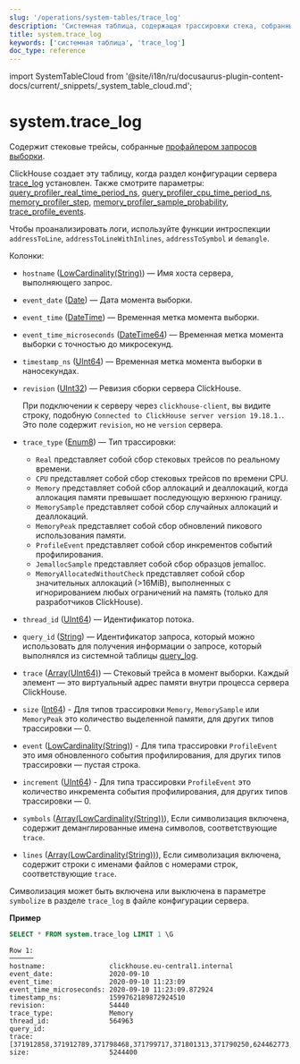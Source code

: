 ```yaml
---
slug: '/operations/system-tables/trace_log'
description: 'Системная таблица, содержащая трассировки стека, собранные с помощью'
title: system.trace_log
keywords: ['системная таблица', 'trace_log']
doc_type: reference
---
```

import SystemTableCloud from '@site/i18n/ru/docusaurus-plugin-content-docs/current/_snippets/_system_table_cloud.md';


# system.trace_log

<SystemTableCloud/>

Содержит стековые трейсы, собранные [профайлером запросов выборки](../../operations/optimizing-performance/sampling-query-profiler.md).

ClickHouse создает эту таблицу, когда раздел конфигурации сервера [trace_log](../../operations/server-configuration-parameters/settings.md#trace_log) установлен. Также смотрите параметры: [query_profiler_real_time_period_ns](../../operations/settings/settings.md#query_profiler_real_time_period_ns), [query_profiler_cpu_time_period_ns](../../operations/settings/settings.md#query_profiler_cpu_time_period_ns), [memory_profiler_step](../../operations/settings/settings.md#memory_profiler_step),
[memory_profiler_sample_probability](../../operations/settings/settings.md#memory_profiler_sample_probability), [trace_profile_events](../../operations/settings/settings.md#trace_profile_events).

Чтобы проанализировать логи, используйте функции интроспекции `addressToLine`, `addressToLineWithInlines`, `addressToSymbol` и `demangle`.

Колонки:

- `hostname` ([LowCardinality(String)](../../sql-reference/data-types/string.md)) — Имя хоста сервера, выполняющего запрос.
- `event_date` ([Date](../../sql-reference/data-types/date.md)) — Дата момента выборки.
- `event_time` ([DateTime](../../sql-reference/data-types/datetime.md)) — Временная метка момента выборки.
- `event_time_microseconds` ([DateTime64](../../sql-reference/data-types/datetime64.md)) — Временная метка момента выборки с точностью до микросекунд.
- `timestamp_ns` ([UInt64](../../sql-reference/data-types/int-uint.md)) — Временная метка момента выборки в наносекундах.
- `revision` ([UInt32](../../sql-reference/data-types/int-uint.md)) — Ревизия сборки сервера ClickHouse.

    При подключении к серверу через `clickhouse-client`, вы видите строку, подобную `Connected to ClickHouse server version 19.18.1.`. Это поле содержит `revision`, но не `version` сервера.

- `trace_type` ([Enum8](../../sql-reference/data-types/enum.md)) — Тип трассировки:
  - `Real` представляет собой сбор стековых трейсов по реальному времени.
  - `CPU` представляет собой сбор стековых трейсов по времени CPU.
  - `Memory` представляет собой сбор аллокаций и деаллокаций, когда аллокация памяти превышает последующую верхнюю границу.
  - `MemorySample` представляет собой сбор случайных аллокаций и деаллокаций.
  - `MemoryPeak` представляет собой сбор обновлений пикового использования памяти.
  - `ProfileEvent` представляет собой сбор инкрементов событий профилирования.
  - `JemallocSample` представляет собой сбор образцов jemalloc.
  - `MemoryAllocatedWithoutCheck` представляет собой сбор значительных аллокаций (>16MiB), выполненных с игнорированием любых ограничений на память (только для разработчиков ClickHouse).
- `thread_id` ([UInt64](../../sql-reference/data-types/int-uint.md)) — Идентификатор потока.
- `query_id` ([String](../../sql-reference/data-types/string.md)) — Идентификатор запроса, который можно использовать для получения информации о запросе, который выполнялся из системной таблицы [query_log](/operations/system-tables/query_log).
- `trace` ([Array(UInt64)](../../sql-reference/data-types/array.md)) — Стековый трейса в момент выборки. Каждый элемент — это виртуальный адрес памяти внутри процесса сервера ClickHouse.
- `size` ([Int64](../../sql-reference/data-types/int-uint.md)) - Для типов трассировки `Memory`, `MemorySample` или `MemoryPeak` это количество выделенной памяти, для других типов трассировки — 0.
- `event` ([LowCardinality(String)](../../sql-reference/data-types/lowcardinality.md)) - Для типа трассировки `ProfileEvent` это имя обновленного события профилирования, для других типов трассировки — пустая строка.
- `increment` ([UInt64](../../sql-reference/data-types/int-uint.md)) - Для типа трассировки `ProfileEvent` это количество инкремента события профилирования, для других типов трассировки — 0.
- `symbols` ([Array(LowCardinality(String))](../../sql-reference/data-types/array.md)), Если символизация включена, содержит деманглированные имена символов, соответствующие `trace`.
- `lines` ([Array(LowCardinality(String))](../../sql-reference/data-types/array.md)), Если символизация включена, содержит строки с именами файлов с номерами строк, соответствующие `trace`.

Символизация может быть включена или выключена в параметре `symbolize` в разделе `trace_log` в файле конфигурации сервера.

**Пример**

```sql
SELECT * FROM system.trace_log LIMIT 1 \G
```

```text
Row 1:
──────
hostname:                clickhouse.eu-central1.internal
event_date:              2020-09-10
event_time:              2020-09-10 11:23:09
event_time_microseconds: 2020-09-10 11:23:09.872924
timestamp_ns:            1599762189872924510
revision:                54440
trace_type:              Memory
thread_id:               564963
query_id:
trace:                   [371912858,371912789,371798468,371799717,371801313,371790250,624462773,566365041,566440261,566445834,566460071,566459914,566459842,566459580,566459469,566459389,566459341,566455774,371993941,371988245,372158848,372187428,372187309,372187093,372185478,140222123165193,140222122205443]
size:                    5244400
```